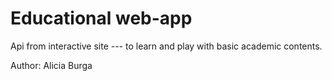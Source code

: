 # Educational web-app

Api from interactive site --- to learn and play with basic academic contents.

Author: Alicia Burga
